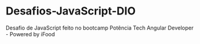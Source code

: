 # Desafios-JavaScript-DIO
Desafio de JavaScript feito no bootcamp Potência Tech Angular Developer - Powered by iFood
